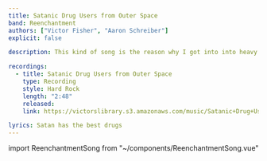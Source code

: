 ```yaml
---
title: Satanic Drug Users from Outer Space
band: Reenchantment
authors: ["Victor Fisher", "Aaron Schreiber"]
explicit: false

description: This kind of song is the reason why I got into into heavy metal as a teenager.

recordings:
  - title: Satanic Drug Users from Outer Space
    type: Recording
    style: Hard Rock
    length: "2:48"
    released: 
    link: https://victorslibrary.s3.amazonaws.com/music/Satanic+Drug+Users+from+Outer+Space/Satanic+Drug+Users+from+Outer+Space.mp3

lyrics: Satan has the best drugs
---
```


import ReenchantmentSong from "~/components/ReenchantmentSong.vue"

<ReenchantmentSong :songData="$frontmatter" />